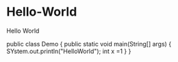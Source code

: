 # Hello-World
Hello World

public class Demo {
  public static void main(String[] args) {
    SYstem.out.println("HelloWorld");
    int x =1
  }
}
